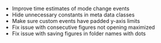 - Improve time estimates of mode change events
- Hide unnecessary constants in meta data classes
- Make sure custom events have padded y-axis limits
- Fix issue with consecutive figures not opening maximized
- Fix issue with saving figures in folder names with dots